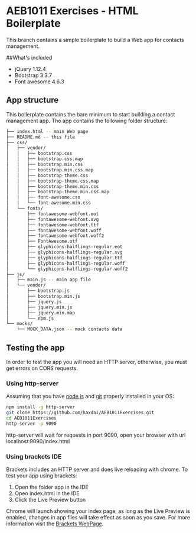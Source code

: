 # AEB1011 Exercises - HTML Boilerplate
This branch contains a simple boilerplate to build a Web app for contacts management.

##What's included

* jQuery 1.12.4
* Bootstrap 3.3.7
* Font awesome 4.6.3

## App structure
This boilerplate contains the bare minimum to start building a contact management app. The app contains the following folder structure:

````bash
├── index.html -- main Web page
├── README.md -- this file
├── css/
│   ├── vendor/
│   │   ├── bootstrap.css
│   │   ├── bootstrap.css.map
│   │   ├── bootstrap.min.css
│   │   ├── bootstrap.min.css.map
│   │   ├── bootstrap-theme.css
│   │   ├── bootstrap-theme.css.map
│   │   ├── bootstrap-theme.min.css
│   │   ├── bootstrap-theme.min.css.map
│   │   ├── font-awesome.css
│   │   └── font-awesome.min.css
│   └── fonts/
│       ├── fontawesome-webfont.eot
│       ├── fontawesome-webfont.svg
│       ├── fontawesome-webfont.ttf
│       ├── fontawesome-webfont.woff
│       ├── fontawesome-webfont.woff2
│       ├── FontAwesome.otf
│       ├── glyphicons-halflings-regular.eot
│       ├── glyphicons-halflings-regular.svg
│       ├── glyphicons-halflings-regular.ttf
│       ├── glyphicons-halflings-regular.woff
│       └── glyphicons-halflings-regular.woff2
├── js/
│   ├── main.js -- main app file
│   └── vendor/
│       ├── bootstrap.js
│       ├── bootstrap.min.js
│       ├── jquery.js
│       ├── jquery.min.js
│       ├── jquery.min.map
│       └── npm.js
└── mocks/
    └── MOCK_DATA.json -- mock contacts data
````
## Testing the app
In order to test the app you will need an HTTP server, otherwise, you must get errors on CORS requests.

### Using http-server
Assuming that you have [node js](https://nodejs.org/en/) and [git](https://git-scm.com/) properly installed in your OS:

````bash
npm install -g http-server
git clone https://github.com/haxdai/AEB1011Exercises.git
cd AEB1011Exercises
http-server -p 9090
````

http-server will wait for requests in port 9090, open your browser with url localhost:9090/index.html

### Using brackets IDE
Brackets includes an HTTP server and does live reloading with chrome. To test your app using brackets:

1. Open the folder app in the IDE
2. Open index.html in the IDE
3. Click the Live Preview button

Chrome will launch showing your index page, as long as the Live Preview is enabled, changes in app files will take effect as soon as you save. For more information visit the [Brackets WebPage](http://brackets.io/).